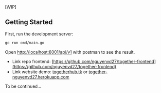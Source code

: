 [WIP]
## Getting Started

First, run the development server:

```bash
go run cmd/main.go
```

Open [http://localhost:8001/api/v1](http://localhost:8001/api/v1) with postman to see the result.

- Link repo frontend: [https://github.com/nguyenvd27/together-frontend](https://github.com/nguyenvd27/together-frontend)
- Link website demo: [togetherhub.tk](https://togetherhub.tk/) or [together-nguyenvd27.herokuapp.com](https://together-nguyenvd27.herokuapp.com/events)

To be continued...
